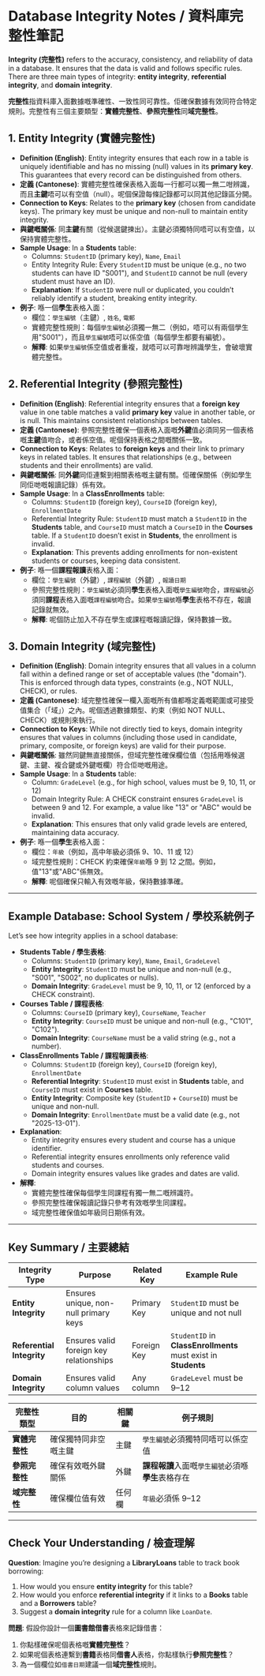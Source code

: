 # Database Integrity Notes / 資料庫完整性筆記

**Integrity (完整性)** refers to the accuracy, consistency, and reliability of data in a database. It ensures that the data is valid and follows specific rules. There are three main types of integrity: **entity integrity**, **referential integrity**, and **domain integrity**.

**完整性**指資料庫入面數據嘅準確性、一致性同可靠性。佢確保數據有效同符合特定規則。完整性有三個主要類型：**實體完整性**、**參照完整性**同**域完整性**。

## 1. Entity Integrity (實體完整性)
- **Definition (English)**: Entity integrity ensures that each row in a table is uniquely identifiable and has no missing (null) values in its **primary key**. This guarantees that every record can be distinguished from others.
- **定義 (Cantonese)**: 實體完整性確保表格入面每一行都可以獨一無二咁辨識，而且**主鍵**唔可以有空值（null）。呢個保證每條記錄都可以同其他記錄區分開。
- **Connection to Keys**: Relates to the **primary key** (chosen from candidate keys). The primary key must be unique and non-null to maintain entity integrity.
- **與鍵嘅關係**: 同**主鍵**有關（從候選鍵揀出）。主鍵必須獨特同唔可以有空值，以保持實體完整性。
- **Sample Usage**: In a **Students** table:
  - Columns: `StudentID` (primary key), `Name`, `Email`
  - Entity Integrity Rule: Every `StudentID` must be unique (e.g., no two students can have ID "S001"), and `StudentID` cannot be null (every student must have an ID).
  - **Explanation**: If `StudentID` were null or duplicated, you couldn’t reliably identify a student, breaking entity integrity.
- **例子**: 喺一個**學生**表格入面：
  - 欄位：`學生編號`（主鍵）, `姓名`, `電郵`
  - 實體完整性規則：每個`學生編號`必須獨一無二（例如，唔可以有兩個學生用"S001"），而且`學生編號`唔可以係空值（每個學生都要有編號）。
  - **解釋**: 如果`學生編號`係空值或者重複，就唔可以可靠咁辨識學生，會破壞實體完整性。

## 2. Referential Integrity (參照完整性)
- **Definition (English)**: Referential integrity ensures that a **foreign key** value in one table matches a valid **primary key** value in another table, or is null. This maintains consistent relationships between tables.
- **定義 (Cantonese)**: 參照完整性確保一個表格入面嘅**外鍵**值必須同另一個表格嘅**主鍵**值吻合，或者係空值。呢個保持表格之間嘅關係一致。
- **Connection to Keys**: Relates to **foreign keys** and their link to primary keys in related tables. It ensures that relationships (e.g., between students and their enrollments) are valid.
- **與鍵嘅關係**: 同**外鍵**同佢連繫到相關表格嘅主鍵有關。佢確保關係（例如學生同佢哋嘅報讀記錄）係有效。
- **Sample Usage**: In a **ClassEnrollments** table:
  - Columns: `StudentID` (foreign key), `CourseID` (foreign key), `EnrollmentDate`
  - Referential Integrity Rule: `StudentID` must match a `StudentID` in the **Students** table, and `CourseID` must match a `CourseID` in the **Courses** table. If a `StudentID` doesn’t exist in **Students**, the enrollment is invalid.
  - **Explanation**: This prevents adding enrollments for non-existent students or courses, keeping data consistent.
- **例子**: 喺一個**課程報讀**表格入面：
  - 欄位：`學生編號`（外鍵）, `課程編號`（外鍵）, `報讀日期`
  - 參照完整性規則：`學生編號`必須同**學生**表格入面嘅`學生編號`吻合，`課程編號`必須同**課程**表格入面嘅`課程編號`吻合。如果`學生編號`喺**學生**表格不存在，報讀記錄就無效。
  - **解釋**: 呢個防止加入不存在學生或課程嘅報讀記錄，保持數據一致。

## 3. Domain Integrity (域完整性)
- **Definition (English)**: Domain integrity ensures that all values in a column fall within a defined range or set of acceptable values (the "domain"). This is enforced through data types, constraints (e.g., NOT NULL, CHECK), or rules.
- **定義 (Cantonese)**: 域完整性確保一欄入面嘅所有值都喺定義嘅範圍或可接受值集合（「域」）之內。呢個透過數據類型、約束（例如 NOT NULL、CHECK）或規則來執行。
- **Connection to Keys**: While not directly tied to keys, domain integrity ensures that values in columns (including those used in candidate, primary, composite, or foreign keys) are valid for their purpose.
- **與鍵嘅關係**: 雖然同鍵無直接關係，但域完整性確保欄位值（包括用喺候選鍵、主鍵、複合鍵或外鍵嘅欄）符合佢哋嘅用途。
- **Sample Usage**: In a **Students** table:
  - Column: `GradeLevel` (e.g., for high school, values must be 9, 10, 11, or 12)
  - Domain Integrity Rule: A CHECK constraint ensures `GradeLevel` is between 9 and 12. For example, a value like "13" or "ABC" would be invalid.
  - **Explanation**: This ensures that only valid grade levels are entered, maintaining data accuracy.
- **例子**: 喺一個**學生**表格入面：
  - 欄位：`年級`（例如，高中年級必須係 9、10、11 或 12）
  - 域完整性規則：CHECK 約束確保`年級`喺 9 到 12 之間。例如，值"13"或"ABC"係無效。
  - **解釋**: 呢個確保只輸入有效嘅年級，保持數據準確。

---

## Example Database: School System / 學校系統例子
Let’s see how integrity applies in a school database:
- **Students Table / 學生表格**:
  - Columns: `StudentID` (primary key), `Name`, `Email`, `GradeLevel`
  - **Entity Integrity**: `StudentID` must be unique and non-null (e.g., "S001", "S002", no duplicates or nulls).
  - **Domain Integrity**: `GradeLevel` must be 9, 10, 11, or 12 (enforced by a CHECK constraint).
- **Courses Table / 課程表格**:
  - Columns: `CourseID` (primary key), `CourseName`, `Teacher`
  - **Entity Integrity**: `CourseID` must be unique and non-null (e.g., "C101", "C102").
  - **Domain Integrity**: `CourseName` must be a valid string (e.g., not a number).
- **ClassEnrollments Table / 課程報讀表格**:
  - Columns: `StudentID` (foreign key), `CourseID` (foreign key), `EnrollmentDate`
  - **Referential Integrity**: `StudentID` must exist in **Students** table, and `CourseID` must exist in **Courses** table.
  - **Entity Integrity**: Composite key (`StudentID` + `CourseID`) must be unique and non-null.
  - **Domain Integrity**: `EnrollmentDate` must be a valid date (e.g., not "2025-13-01").
- **Explanation**: 
  - Entity integrity ensures every student and course has a unique identifier.
  - Referential integrity ensures enrollments only reference valid students and courses.
  - Domain integrity ensures values like grades and dates are valid.
- **解釋**:
  - 實體完整性確保每個學生同課程有獨一無二嘅辨識符。
  - 參照完整性確保報讀記錄只參考有效嘅學生同課程。
  - 域完整性確保值如年級同日期係有效。

---

## Key Summary / 主要總結
| Integrity Type | Purpose | Related Key | Example Rule |
|----------------|---------|-------------|--------------|
| **Entity Integrity** | Ensures unique, non-null primary keys | Primary Key | `StudentID` must be unique and not null |
| **Referential Integrity** | Ensures valid foreign key relationships | Foreign Key | `StudentID` in **ClassEnrollments** must exist in **Students** |
| **Domain Integrity** | Ensures valid column values | Any column | `GradeLevel` must be 9–12 |

| 完整性類型 | 目的 | 相關鍵 | 例子規則 |
|------------|------|--------|----------|
| **實體完整性** | 確保獨特同非空嘅主鍵 | 主鍵 | `學生編號`必須獨特同唔可以係空值 |
| **參照完整性** | 確保有效嘅外鍵關係 | 外鍵 | **課程報讀**入面嘅`學生編號`必須喺**學生**表格存在 |
| **域完整性** | 確保欄位值有效 | 任何欄 | `年級`必須係 9–12 |

---

## Check Your Understanding / 檢查理解
**Question**: Imagine you’re designing a **LibraryLoans** table to track book borrowing:
1. How would you ensure **entity integrity** for this table?
2. How would you enforce **referential integrity** if it links to a **Books** table and a **Borrowers** table?
3. Suggest a **domain integrity** rule for a column like `LoanDate`.

**問題**: 假設你設計一個**圖書館借書**表格來記錄借書：
1. 你點樣確保呢個表格嘅**實體完整性**？
2. 如果呢個表格連繫到**書籍**表格同**借書人**表格，你點樣執行**參照完整性**？
3. 為一個欄位如`借書日期`建議一個**域完整性**規則。

